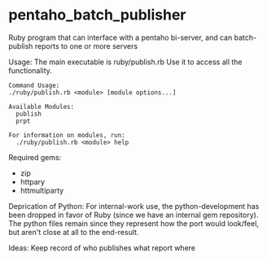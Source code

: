 pentaho_batch_publisher
=======================

Ruby program that can interface with a pentaho bi-server, and can batch-publish reports to one or more servers

Usage:
    The main executable is ruby/publish.rb
    Use it to access all the functionality.

    Command Usage:
    ./ruby/publish.rb <module> [module options...]

    Available Modules:
      publish
      prpt

    For information on modules, run:
      ./ruby/publish.rb <module> help

Required gems:
* zip
* httpary
* httmultiparty

Deprication of Python:
    For internal-work use, the python-development has been dropped in favor of Ruby (since we have an internal gem repository).
    The python files remain since they represent how the port would look/feel, but aren't close at all to the end-result.

Ideas:
    Keep record of who publishes what report where
